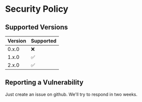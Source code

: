 # Security Policy

## Supported Versions

| Version | Supported          |
|---------|--------------------|
| 0.x.0   | :x:                |
| 1.x.0   | :white_check_mark: |
| 2.x.0   | :white_check_mark: |

## Reporting a Vulnerability

Just create an issue on github. We'll try to respond in two weeks.
